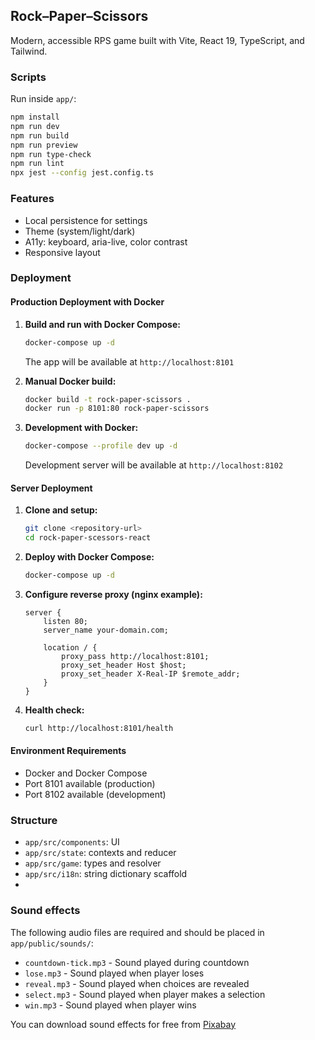 ## Rock–Paper–Scissors

Modern, accessible RPS game built with Vite, React 19, TypeScript, and Tailwind.

### Scripts

Run inside `app/`:

```bash
npm install
npm run dev
npm run build
npm run preview
npm run type-check
npm run lint
npx jest --config jest.config.ts
```

### Features

- Local persistence for settings
- Theme (system/light/dark)
- A11y: keyboard, aria-live, color contrast
- Responsive layout

### Deployment

#### Production Deployment with Docker

1. **Build and run with Docker Compose:**

   ```bash
   docker-compose up -d
   ```

   The app will be available at `http://localhost:8101`

2. **Manual Docker build:**

   ```bash
   docker build -t rock-paper-scissors .
   docker run -p 8101:80 rock-paper-scissors
   ```

3. **Development with Docker:**
   ```bash
   docker-compose --profile dev up -d
   ```
   Development server will be available at `http://localhost:8102`

#### Server Deployment

1. **Clone and setup:**

   ```bash
   git clone <repository-url>
   cd rock-paper-scessors-react
   ```

2. **Deploy with Docker Compose:**

   ```bash
   docker-compose up -d
   ```

3. **Configure reverse proxy (nginx example):**

   ```nginx
   server {
       listen 80;
       server_name your-domain.com;

       location / {
           proxy_pass http://localhost:8101;
           proxy_set_header Host $host;
           proxy_set_header X-Real-IP $remote_addr;
       }
   }
   ```

4. **Health check:**
   ```bash
   curl http://localhost:8101/health
   ```

#### Environment Requirements

- Docker and Docker Compose
- Port 8101 available (production)
- Port 8102 available (development)

### Structure

- `app/src/components`: UI
- `app/src/state`: contexts and reducer
- `app/src/game`: types and resolver
- `app/src/i18n`: string dictionary scaffold
-

### Sound effects

The following audio files are required and should be placed in `app/public/sounds/`:

- `countdown-tick.mp3` - Sound played during countdown
- `lose.mp3` - Sound played when player loses
- `reveal.mp3` - Sound played when choices are revealed
- `select.mp3` - Sound played when player makes a selection
- `win.mp3` - Sound played when player wins

You can download sound effects for free from <a href="https://pixabay.com/sound-effects//?utm_source=link-attribution&utm_medium=referral&utm_campaign=music&utm_content=337219">Pixabay</a>
